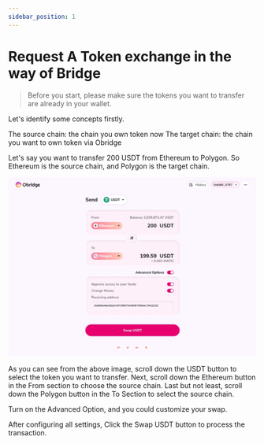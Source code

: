 ```yaml
---
sidebar_position: 1
---
```

# Request A Token exchange in the way of Bridge

> Before you start, please make sure the tokens you want to transfer are already in your wallet.

Let's identify some concepts firstly.

The source chain: the chain you own token now
The target chain: the chain you want to own token via Obridge

Let's say you want to transfer 200 USDT from Ethereum to Polygon. So Ethereum is the source chain, and Polygon is the target chain.

![](./bridge.png)

As you can see from the above image, scroll down the USDT button to select the token you want to transfer. Next, scroll down the Ethereum button in the From section to choose the source chain. Last but not least, scroll down the Polygon button in the To Section to select the source chain.

Turn on the Advanced Option, and you could customize your swap.

After configuring all settings, Click the Swap USDT button to process the transaction.
